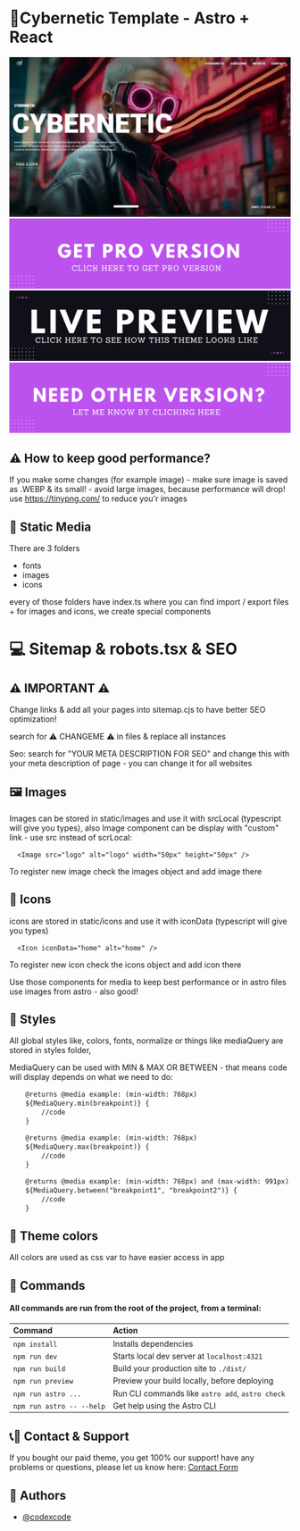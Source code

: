 # 🚀Cybernetic Template - Astro + React

![Cybernetic Template](/src/static/images/preview.webp)
[<img src="/src/static/images/link-pro.png">](https://codexcode.store/themes/cybernetic-website-template)
[<img src="/src/static/images/link-live.png">](https://cybernetic-astro.netlify.app/)
[<img src="/src/static/images/link-contact.png">](https://codexcode.store/contact)

## ⚠️ How to keep good performance?

If you make some changes (for example image) - make sure image is saved as .WEBP & its small! - avoid large images, because performance will drop!
use https://tinypng.com/ to reduce you'r images

## 🚀 Static Media

There are 3 folders

-   fonts
-   images
-   icons

every of those folders have index.ts where you can find import / export files + for images and icons, we create special components

# 💻 Sitemap & robots.tsx & SEO

## ⚠️ IMPORTANT ⚠️

Change links & add all your pages into sitemap.cjs to have better SEO optimization!

search for ⚠️ CHANGEME ⚠️ in files & replace all instances

Seo: search for "YOUR META DESCRIPTION FOR SEO" and change this with your meta description of page - you can change it for all websites

## 🖼️ Images

Images can be stored in static/images and use it with srcLocal (typescript will give you types),
also Image component can be display with "custom" link - use src instead of scrLocal:

```
  <Image src="logo" alt="logo" width="50px" height="50px" />
```

To register new image check the images object and add image there

## 🎨 Icons

icons are stored in static/icons and use it with iconData (typescript will give you types)

```
  <Icon iconData="home" alt="home" />
```

To register new icon check the icons object and add icon there

Use those components for media to keep best performance or in astro files use images from astro - also good!

## 🚀 Styles

All global styles like, colors, fonts, normalize or things like mediaQuery are stored in styles folder,

MediaQuery can be used with MIN & MAX OR BETWEEN - that means code will display depends on what we need to do:

```
    @returns @media example: (min-width: 768px)
    ${MediaQuery.min(breakpoint)} {
        //code
    }
```

```
    @returns @media example: (min-width: 768px)
    ${MediaQuery.max(breakpoint)} {
        //code
    }
```

```
    @returns @media example: (min-width: 768px) and (max-width: 991px)
    ${MediaQuery.between("breakpoint1", "breakpoint2")} {
        //code
    }
```

## 🚀 Theme colors

All colors are used as css var to have easier access in app

## 🧞 Commands

#### All commands are run from the root of the project, from a terminal:

| Command                   | Action                                           |
| :------------------------ | :----------------------------------------------- |
| `npm install`             | Installs dependencies                            |
| `npm run dev`             | Starts local dev server at `localhost:4321`      |
| `npm run build`           | Build your production site to `./dist/`          |
| `npm run preview`         | Preview your build locally, before deploying     |
| `npm run astro ...`       | Run CLI commands like `astro add`, `astro check` |
| `npm run astro -- --help` | Get help using the Astro CLI                     |

## 📞🧞 Contact & Support

If you bought our paid theme, you get 100% our support!
have any problems or questions, please let us know here: [Contact Form](https://codexcode.store/contact)

## 🧞 Authors

-   [@codexcode](https://codexcode.store)
